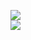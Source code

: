 [![](https://img.shields.io/badge/Made%20With-Github%20Spray-lightgrey.svg?style=for-the-badge&logo=github)](https://github.com/Annihil/github-spray#20293)  
[![](https://i.imgur.com/2DrTn0Z.gif)](https://github.com/Annihil/github-spray)